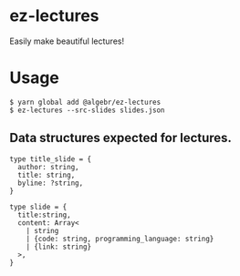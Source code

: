 # ez-lectures

Easily make beautiful lectures!

# Usage

```
$ yarn global add @algebr/ez-lectures
$ ez-lectures --src-slides slides.json
```

## Data structures expected for lectures. 

```
type title_slide = {
  author: string,
  title: string,
  byline: ?string, 
}

type slide = {
  title:string,
  content: Array<
    | string 
    | {code: string, programming_language: string}
    | {link: string}
  >,
}

```
